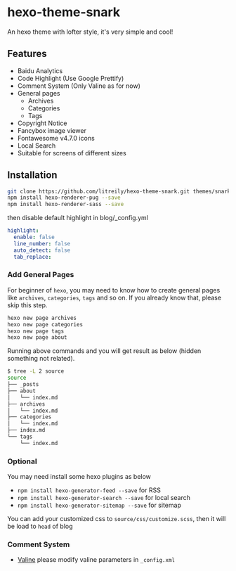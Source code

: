 # hexo-theme-snark

An hexo theme with lofter style, it's very simple and cool!

## Features

- Baidu Analytics
- Code Highlight (Use Google Prettify)
- Comment System (Only Valine as for now)
- General pages
  - Archives
  - Categories
  - Tags
- Copyright Notice
- Fancybox image viewer
- Fontawesome v4.7.0 icons
- Local Search
- Suitable for screens of different sizes

## Installation

``` sh
git clone https://github.com/litreily/hexo-theme-snark.git themes/snark
npm install hexo-renderer-pug --save
npm install hexo-renderer-sass --save
```

then disable default highlight in blog/_config.yml

``` yml
highlight:
  enable: false
  line_number: false
  auto_detect: false
  tab_replace:
```

### Add General Pages

For beginner of `hexo`, you may need to know how to create general pages like `archives`, `categories`, `tags` and so on. If you already know that, please skip this step.

```bash
hexo new page archives
hexo new page categories
hexo new page tags
hexo new page about
```

Running above commands and you will get result as below (hidden something not related).

```bash
$ tree -L 2 source
source
├── _posts
├── about
│   └── index.md
├── archives
│   └── index.md
├── categories
│   └── index.md
├── index.md
└── tags
    └── index.md
```

### Optional

You may need install some hexo plugins as below

- `npm install hexo-generator-feed --save` for RSS
- `npm install hexo-generator-search --save` for local search
- `npm install hexo-generator-sitemap --save` for sitemap

You can add your customized css to `source/css/customize.scss`, then it will be load to `head` of blog

### Comment System

- [Valine](https://valine.js.org/) please modify valine parameters in `_config.xml`
